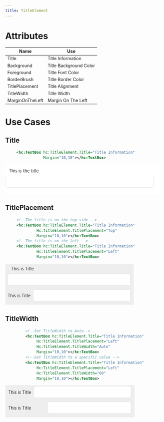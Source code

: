 ```yaml
---
title: TitleElement
---
```


# Attributes

| Name | Use |
| -------------- | ------------ |
| Title | Title Information |
| Background | Title Background Color |
| Foreground | Title Font Color |
| BorderBrush | Title Border Color |
| TitlePlacement | Title Alignment |
| TitleWidth | Title Width |
| MarginOnTheLeft | Margin On The Left |
# Use Cases

## Title

```xml
     <hc:TextBox hc:TitleElement.Title="Title Information"
                 Margin="10,10"></hc:TextBox>
```

![TitleElement.Title](https://raw.githubusercontent.com/HandyOrg/HandyOrgResource/master/HandyControl/Doc/attach/TitleElement.Title.png)

## TitlePlacement

```xml
     <!--The title is on the top side -->
     <hc:TextBox hc:TitleElement.Title="Title Information"
              Hc:TitleElement.TitlePlacement="Top"
              Margin="10,10"></hc:TextBox>
     <!--The title is on the left -->
     <hc:TextBox hc:TitleElement.Title="Title Information"
              Hc:TitleElement.TitlePlacement="Left"
              Margin="10,10"></hc:TextBox>
```

![TitleElement.TitlePlacement](https://raw.githubusercontent.com/HandyOrg/HandyOrgResource/master/HandyControl/Doc/attach/TitleElement.TitlePlacement.png)

## TitleWidth

```xml
         <!--Set TitleWidth to Auto-->
         <hc:TextBox hc:TitleElement.Title="Title Information"
              Hc:TitleElement.TitlePlacement="Left"
              Hc:TitleElement.TitleWidth="Auto"
              Margin="10,10"></hc:TextBox>
         <!--Set TitleWidth to a specific value -->
         <hc:TextBox hc:TitleElement.Title="Title Information"
              Hc:TitleElement.TitlePlacement="Left"
              Hc:TitleElement.TitleWidth="60"
              Margin="10,10"></hc:TextBox>
```

![TitleElement.TitleWidth](https://raw.githubusercontent.com/HandyOrg/HandyOrgResource/master/HandyControl/Doc/attach/TitleElement.TitleWidth.png)